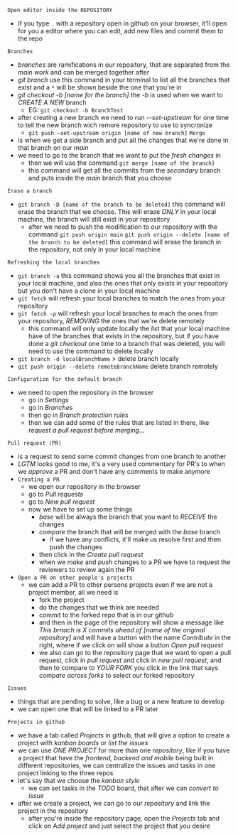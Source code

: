 `Open editor inside the REPOSITORY` 
-  If you type `.` with a repository open in github on your browser, it'll open for you a editor where you can edit, add new files and commit them to the repo

`Branches` 
-  *branches* are ramifications in our repository, that are separated from the *main work* and can be merged together after
-  *git branch* use this command in your terminal to list all the branches that exist and a `*` will be shown beside the one that you're in
-  *git checkout -b [name for the branch]* the *-b* is used when we want to *CREATE A NEW* branch
	-  EG: `git checkout -b BranchTest` 
- after creating a new branch we need to run *--set-upstream* for one time to tell the new branch wich remore repository to use to syncronize
	- `git push –set-upstream origin [name of new branch]` 
`Merge` 
- is when we get a side branch and put all the changes that we're done in that branch on our *main* 
- we need to go to the branch that we want to put the *fresh changes* in 
	- then we will use the command `git merge [name of the branch]`
	- this command will get all the commits from the *secondary* branch and puts inside the *main* branch that you choose

`Erase a branch`
- `git branch -D [name of the branch to be deleted]` this command will erase the branch that we choose. This will erase *ONLY* in your local machine, the branch will still exist in your repository
	- after we need to push the modification to our repository with the command `git push origin main` 
`git push origin --delete [name of the branch to be deleted]` this command will erase the branch in the repository, not only in your local machine

`Refreshing the local branches` 
- `git branch -a` this command shows you all the branches that exist in your local machine, and also the ones that only exists in your repository but you don't have a clone in your local machine
- `git fetch` will refresh your local branches to match the ones from your repository
- `git fetch -p` will refresh your local branches to mach the ones from your repository, *REMOVING* the ones that we're delete remotely
	- this command will only update locally the *list* that your local machine have of the branches that exists in the repository, but if you have done a *git checkout* one time to a branch that was deleted, you will need to use the command to delete locally
- `git branch -d localBranchName` > delete branch locally   
- `git push origin --delete remoteBranchName` delete branch remotely 

`Configuration for the default branch`
- we need to open the repository in the browser 
	- go in *Settings*
	- go in *Branches*
	- then go in *Branch protection rules* 
	- then we can add some of the rules that are listed in there, like *request a pull request before merging*...

`Pull request (PR)`
- is a request to send some commit changes from one branch to another
- *LGTM* looks good to me, it's a very used commentary for PR's to when we *approve* a PR and don't have any comments to make anymore
- `Creating a PR`
	- we open our repository in the browser
	- go to *Pull requests* 
	- go to *New pull request*
	- now we have to set up some things
		- *base* will be always the branch that you want to *RECEIVE* the changes 
		- *compare* the branch that will be merged with the *base* branch
			- if we have any conflicts, it'll make us resolve first and then push the changes
		- then click in the *Create pull request*
		- when we *make* and *push* changes to a PR we have to request the reviewers to review again the PR
- `Open a PR on other people's projects`
	- we can add a PR to other persons projects even if we are not a project member, all we need is
		- fork the project
		- do the changes that we think are needed 
		- commit to the forked repo that is in our github
		- and then in the page of the repository will show a message like *This brnach is X commits ahead of [name of the original repository]* and will have a button with the name *Contribute* in the right, where if we click on will show a button *Open pull request* 
		- we also can go to the repository page that we want to open a pull request, click in *pull request* and click in *new pull request*, and then to compare to *YOUR FORK* you click in the link that says *compare across forks* to select our forked repository 

`Issues` 
- things that are pending to solve, like a bug or a new feature to develop
- we can open one that will be linked to a PR later

`Projects in github`
- we have a tab called *Projects* in github, that will give a option to create a project with *kanban boards* or *list the issues* 
- we can use *ONE PROJECT* for more than one *repository*, like if you have a project that have the *frontend, backend and mobile* being built in different repositories, we can centralize the issues and tasks in one project linking to the three repos
- let's say that we choose the *kanban style* 
	- we can set tasks in the *TODO* board, that after we can *convert to issue* 
- after we create a project, we can go to our *repository* and link the project in the repository
	- after you're inside the repository page, open the *Projects* tab and click on *Add project* and just select the project that you desire
